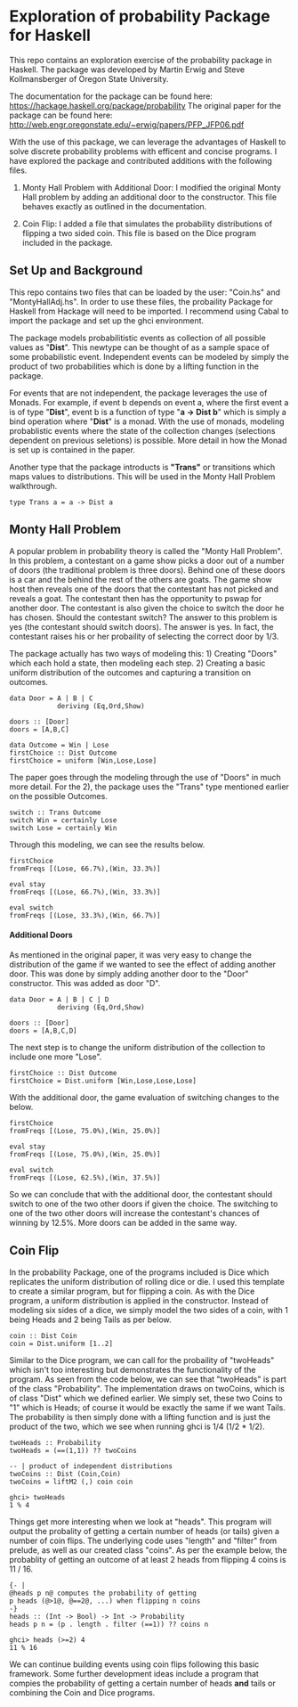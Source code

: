 # Exploration of probability Package for Haskell

This repo contains an exploration exercise of the probability package in Haskell. The package was developed by Martin Erwig and Steve Kollmansberger of Oregon State University. 

The documentation for the package can be found here: https://hackage.haskell.org/package/probability
The original paper for the package can be found here: http://web.engr.oregonstate.edu/~erwig/papers/PFP_JFP06.pdf

With the use of this package, we can leverage the advantages of Haskell to solve discrete probability problems with efficent and concise programs. I have explored the package and contributed additions with the following files.

1) Monty Hall Problem with Additional Door: I modified the original Monty Hall problem by adding an additional door to the constructor. This file behaves exactly as outlined in the documentation. 

2) Coin Flip: I added a file that simulates the probability distributions of flipping a two sided coin. This file is based on the Dice program included in the package. 

## Set Up and Background

This repo contains two files that can be loaded by the user: "Coin.hs" and "MontyHallAdj.hs". In order to use these files, the probaility Package for Haskell from Hackage will need to be imported. I recommend using Cabal to import the package and set up the ghci environment. 

The package models probabilitistic events as collection of all possible values as "**Dist**". This newtype can  be thought of as a sample space of some probabilistic event. Independent events can be modeled by simply the product of two probabilities which is done by a lifting function in the package. 

For events that are not independent, the package leverages the use of Monads. For example, if event b depends on event a, where the first event a is of type "**Dist**", event b is a function of type "**a -> Dist b**" which is simply a bind operation where "**Dist**" is a monad. With the use of monads, modeling probablistic events where the state of the collection changes (selections dependent on previous seletions) is possible. More detail in how the Monad is set up is contained in the paper. 

Another type that the package introducts is **"Trans"** or transitions which maps values to distributions. This will be used in the Monty Hall Problem walkthrough. 

```
type Trans a = a -> Dist a
```

## Monty Hall Problem

A popular problem in probability theory is called the "Monty Hall Problem". In this problem, a contestant on a game show picks a door out of a number of doors (the traditional problem is three doors). Behind one of these doors is a car  and the behind the rest of the others are goats. The game show host then reveals one of the doors that the contestant has not picked and reveals a goat. The contestant then has the opportunity to pswap for another door. The contestant is also given the choice to switch the door he has chosen. Should the contestant switch? The answer to this problem is yes (the contestant should switch doors). The answer is yes. In fact, the contestant raises his or her probaility of selecting the correct door by 1/3. 

The package actually has two ways of modeling this: 1) Creating "Doors" which each hold a state, then modeling each step. 2) Creating a basic uniform distribution of the outcomes and capturing a transition on outcomes. 

```
data Door = A | B | C 
            deriving (Eq,Ord,Show)

doors :: [Door]
doors = [A,B,C]
```
```
data Outcome = Win | Lose
firstChoice :: Dist Outcome
firstChoice = uniform [Win,Lose,Lose]
```
The paper goes through the modeling through the use of "Doors" in much more detail. For the 2), the package uses the "Trans" type mentioned earlier on the possible Outcomes. 

```
switch :: Trans Outcome
switch Win = certainly Lose
switch Lose = certainly Win
```
Through this modeling, we can see the results below. 

```
firstChoice
fromFreqs [(Lose, 66.7%),(Win, 33.3%)]

eval stay
fromFreqs [(Lose, 66.7%),(Win, 33.3%)]

eval switch
fromFreqs [(Lose, 33.3%),(Win, 66.7%)]
```

#### Additional Doors

As mentioned in the original paper, it was very easy to change the distribution of the game if we wanted to see the effect of adding another door. This was done by simply adding another door to the "Door" constructor. This was added as door "D". 

```
data Door = A | B | C | D
            deriving (Eq,Ord,Show)

doors :: [Door]
doors = [A,B,C,D]
```

The next step is to change the uniform distribution of the collection to include one more "Lose". 

```
firstChoice :: Dist Outcome
firstChoice = Dist.uniform [Win,Lose,Lose,Lose]
```

With the additional door, the game evaluation of switching changes to the below. 

```
firstChoice
fromFreqs [(Lose, 75.0%),(Win, 25.0%)]

eval stay
fromFreqs [(Lose, 75.0%),(Win, 25.0%)]

eval switch
fromFreqs [(Lose, 62.5%),(Win, 37.5%)]
```

So we can conclude that with the additional door, the contestant should switch to one of the two other doors if given the choice. The switching to one of the two other doors will increase the contestant's chances of winning by 12.5%. More doors can be added in the same way. 

## Coin Flip

In the probability Package, one of the programs included is Dice which replicates the uniform distribution of rolling dice or die. I used this template to create a similar program, but for flipping a coin. As with the Dice program, a uniform distribution is applied in the constructor. Instead of modeling six sides of a dice, we simply model the two sides of a coin, with 1 being Heads and 2 being Tails as per below. 

```
coin :: Dist Coin
coin = Dist.uniform [1..2]
```
Similar to the Dice program, we can call for the probaility of "twoHeads" which isn't too interesting but demonstrates the functionality of the program. As seen from the code below, we can see that "twoHeads" is part of the class "Probability". The implementation draws on twoCoins, which is of class "Dist" which we defined earlier. We simply set, these two Coins to "1" which is Heads; of course it would be exactly the same if we want Tails. The probability is then simply done with a lifting function and is just the product of the two, which we see when running ghci is 1/4 (1/2 * 1/2). 

```
twoHeads :: Probability
twoHeads = (==(1,1)) ?? twoCoins

-- | product of independent distributions
twoCoins :: Dist (Coin,Coin)
twoCoins = liftM2 (,) coin coin
```
```
ghci> twoHeads
1 % 4
```
Things get more interesting when we look at "heads". This program will output the probality of getting a certain number of heads (or tails) given a number of coin flips. The underlying code uses "length" and "filter" from prelude, as well as our created class "coins". As per the example below, the probablity of getting an outcome of at least 2 heads from flipping 4 coins is 11 / 16. 

```
{- |
@heads p n@ computes the probability of getting
p heads (@>1@, @==2@, ...) when flipping n coins
-}
heads :: (Int -> Bool) -> Int -> Probability
heads p n = (p . length . filter (==1)) ?? coins n
```
```
ghci> heads (>=2) 4
11 % 16

```
We can continue building events using coin flips following this basic framework. Some further development ideas include a program that compies the probability of getting a certain number of heads **and** tails or combining the Coin and Dice programs. 
